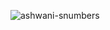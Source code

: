<p align=left> <img src=https://komarev.com/ghpvc/?username=ashwani-snumbers alt=ashwani-snumbers /></p>
